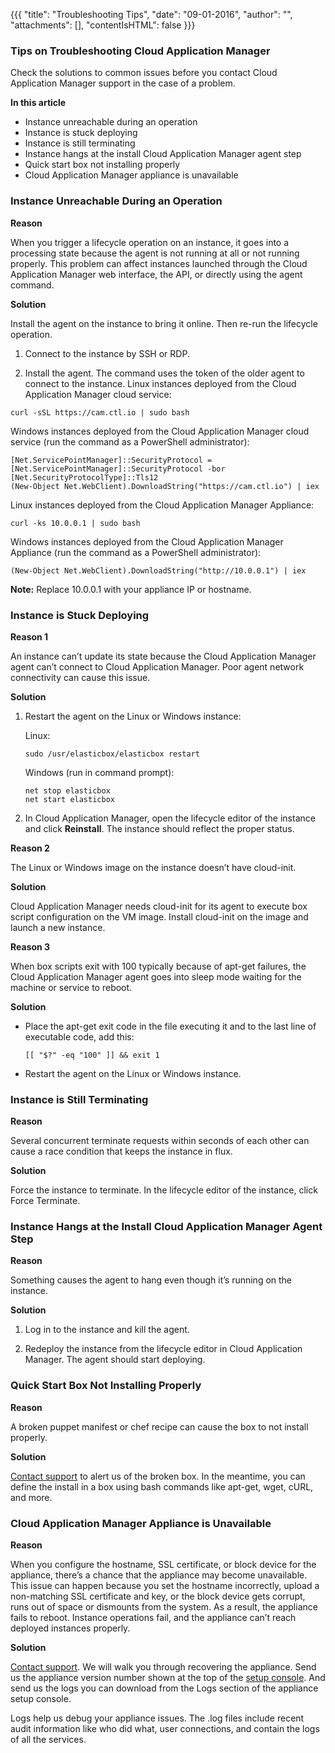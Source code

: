 {{{
"title": "Troubleshooting Tips",
"date": "09-01-2016",
"author": "",
"attachments": [],
"contentIsHTML": false
}}}

### Tips on Troubleshooting Cloud Application Manager

Check the solutions to common issues before you contact Cloud Application Manager support in the case of a problem.

**In this article**
* Instance unreachable during an operation
* Instance is stuck deploying
* Instance is still terminating
* Instance hangs at the install Cloud Application Manager agent step
* Quick start box not installing properly
* Cloud Application Manager appliance is unavailable

### Instance Unreachable During an Operation

**Reason**

When you trigger a lifecycle operation on an instance, it goes into a processing state because the agent is not running at all or not running properly. This problem can affect instances launched through the Cloud Application Manager web interface, the API, or directly using the agent command.

**Solution**

Install the agent on the instance to bring it online. Then re-run the lifecycle operation.

1. Connect to the instance by SSH or RDP.

2. Install the agent. The command uses the token of the older agent to connect to the instance.
Linux instances deployed from the Cloud Application Manager cloud service:

```
curl -sSL https://cam.ctl.io | sudo bash
```
Windows instances deployed from the Cloud Application Manager cloud service (run the command as a PowerShell administrator):

```
[Net.ServicePointManager]::SecurityProtocol = [Net.ServicePointManager]::SecurityProtocol -bor [Net.SecurityProtocolType]::Tls12
(New-Object Net.WebClient).DownloadString("https://cam.ctl.io") | iex

```

Linux instances deployed from the Cloud Application Manager Appliance:

```
curl -ks 10.0.0.1 | sudo bash
```

Windows instances deployed from the Cloud Application Manager Appliance (run the command as a PowerShell administrator):

```
(New-Object Net.WebClient).DownloadString("http://10.0.0.1") | iex

```

**Note:** Replace 10.0.0.1 with your appliance IP or hostname.

### Instance is Stuck Deploying

**Reason 1**

An instance can’t update its state because the Cloud Application Manager agent can’t connect to Cloud Application Manager. Poor agent network connectivity can cause this issue.

**Solution**

1. Restart the agent on the Linux or Windows instance:

   Linux:

   ```
   sudo /usr/elasticbox/elasticbox restart
   ```

   Windows (run in command prompt):

   ```
   net stop elasticbox
   net start elasticbox
   ```

2. In Cloud Application Manager, open the lifecycle editor of the instance and click **Reinstall**. The instance should reflect the proper status.

**Reason 2**

The Linux or Windows image on the instance doesn’t have cloud-init.

**Solution**

Cloud Application Manager needs cloud-init for its agent to execute box script configuration on the VM image. Install cloud-init on the image and launch a new instance.

**Reason 3**

When box scripts exit with 100 typically because of apt-get failures, the Cloud Application Manager agent goes into sleep mode waiting for the machine or service to reboot.

**Solution**

* Place the apt-get exit code in the file executing it and to the last line of executable code, add this:

   ```
   [[ "$?" -eq "100" ]] && exit 1
   ```

* Restart the agent on the Linux or Windows instance.

### Instance is Still Terminating

**Reason**

Several concurrent terminate requests within seconds of each other can cause a race condition that keeps the instance in flux.

**Solution**

Force the instance to terminate. In the lifecycle editor of the instance, click Force Terminate.

### Instance Hangs at the Install Cloud Application Manager Agent Step

**Reason**

Something causes the agent to hang even though it’s running on the instance.

**Solution**

1. Log in to the instance and kill the agent.

2. Redeploy the instance from the lifecycle editor in Cloud Application Manager. The agent should start deploying.

### Quick Start Box Not Installing Properly

**Reason**

A broken puppet manifest or chef recipe can cause the box to not install properly.

**Solution**

[Contact support](mailto:cloudsupport@centurylink.com) to alert us of the broken box. In the meantime, you can define the install in a box using bash commands like apt-get, wget, cURL, and more.

### Cloud Application Manager Appliance is Unavailable

**Reason**

When you configure the hostname, SSL certificate, or block device for the appliance, there’s a chance that the appliance may become unavailable. This issue can happen because you set the hostname incorrectly, upload a non-matching SSL certificate and key, or the block device gets corrupt, runs out of space or dismounts from the system. As a result, the appliance fails to reboot. Instance operations fail, and the appliance can’t reach deployed instances properly.

**Solution**

[Contact support](mailto:cloudsupport@centurylink.com). We will walk you through recovering the appliance. Send us the appliance version number shown at the top of the [setup console](../Appliance/appliance-initialsetup.md). And send us the logs you can download from the Logs section of the appliance setup console.

Logs help us debug your appliance issues. The .log files include recent audit information like who did what, user connections, and contain the logs of all the services.
